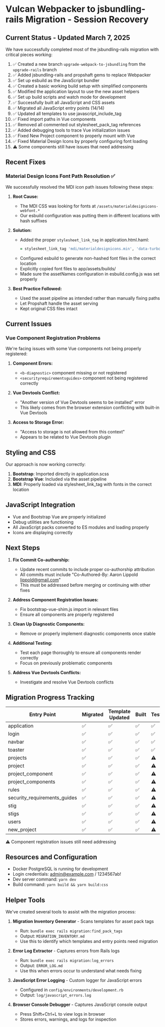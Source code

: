 # Vulcan Webpacker to jsbundling-rails Migration - Session Recovery

## Current Status - Updated March 7, 2025

We have successfully completed most of the jsbundling-rails migration with critical pieces working:

1. ✅ Created a new branch `upgrade-webpack-to-jsbundling` from the `upgrade-rails` branch
2. ✅ Added jsbundling-rails and propshaft gems to replace Webpacker
3. ✅ Set up esbuild as the JavaScript bundler
4. ✅ Created a basic working build setup with simplified components
5. ✅ Modified the application layout to use the new asset helpers
6. ✅ Set up build scripts and watch mode for development
7. ✅ Successfully built all JavaScript and CSS assets
8. ✅ Migrated all JavaScript entry points (14/14)
9. ✅ Updated all templates to use javascript_include_tag
10. ✅ Fixed import paths in Vue components
11. ✅ Removed all commented out stylesheet_pack_tag references
12. ✅ Added debugging tools to trace Vue initialization issues
13. ✅ Fixed New Project component to properly mount with Vue
14. ✅ Fixed Material Design Icons by properly configuring font loading
15. ⚠️ Some components still have issues that need addressing

## Recent Fixes

### Material Design Icons Font Path Resolution ✅

We successfully resolved the MDI icon path issues following these steps:

1. **Root Cause:** 
   - The MDI CSS was looking for fonts at `/assets/materialdesignicons-webfont.*` 
   - Our esbuild configuration was putting them in different locations with hash suffixes

2. **Solution:**
   - Added the proper `stylesheet_link_tag` in application.html.haml:
     ```ruby
     = stylesheet_link_tag 'mdi/materialdesignicons.min', 'data-turbolinks-track': 'reload'
     ```
   - Configured esbuild to generate non-hashed font files in the correct location
   - Explicitly copied font files to app/assets/builds/
   - Made sure the assetNames configuration in esbuild.config.js was set properly

3. **Best Practice Followed:**
   - Used the asset pipeline as intended rather than manually fixing paths
   - Let Propshaft handle the asset serving
   - Kept original CSS files intact

## Current Issues

### Vue Component Registration Problems

We're facing issues with some Vue components not being properly registered:

1. **Component Errors:**
   - `<b-diagnostic>` component missing or not registered
   - `<securityrequirementsguides>` component not being registered correctly

2. **Vue Devtools Conflict:**
   - "Another version of Vue Devtools seems to be installed" error
   - This likely comes from the browser extension conflicting with built-in Vue Devtools

3. **Access to Storage Error:**
   - "Access to storage is not allowed from this context"
   - Appears to be related to Vue Devtools plugin

## Styling and CSS

Our approach is now working correctly:

1. **Bootstrap**: Imported directly in application.scss
2. **Bootstrap Vue**: Included via the asset pipeline
3. **MDI**: Properly loaded via stylesheet_link_tag with fonts in the correct location

## JavaScript Integration

- Vue and Bootstrap Vue are properly initialized
- Debug utilities are functioning
- All JavaScript packs converted to ES modules and loading properly
- Icons are displaying correctly

## Next Steps

1. **Fix Commit Co-authorship:**
   - Update recent commits to include proper co-authorship attribution
   - All commits must include "Co-Authored-By: Aaron Lippold <lippold@gmail.com>"
   - This must be addressed before merging or continuing with other fixes

2. **Address Component Registration Issues:**
   - Fix bootstrap-vue-shim.js import in relevant files
   - Ensure all components are properly registered

3. **Clean Up Diagnostic Components:**
   - Remove or properly implement diagnostic components once stable

4. **Additional Testing:**
   - Test each page thoroughly to ensure all components render correctly
   - Focus on previously problematic components

5. **Address Vue Devtools Conflicts:**
   - Investigate and resolve Vue Devtools conflicts

## Migration Progress Tracking

| Entry Point | Migrated | Template Updated | Built | Tested | Icons Working |
|-------------|----------|------------------|-------|--------|---------------|
| application | ✅       | ✅               | ✅    | ✅     | ✅            |
| login       | ✅       | ✅               | ✅    | ✅     | ✅            |
| navbar      | ✅       | ✅               | ✅    | ✅     | ✅            |
| toaster     | ✅       | ✅               | ✅    | ✅     | ✅            |
| projects    | ✅       | ✅               | ✅    | ⚠️    | ✅            |
| project     | ✅       | ✅               | ✅    | ⚠️    | ✅            |
| project_component | ✅ | ✅               | ✅    | ⚠️    | ✅            |
| project_components | ✅ | ✅               | ✅    | ⚠️    | ✅            |
| rules       | ✅       | ✅               | ✅    | ⚠️    | ✅            |
| security_requirements_guides | ✅ | ✅     | ✅    | ⚠️    | ✅            |
| stig        | ✅       | ✅               | ✅    | ⚠️    | ✅            |
| stigs       | ✅       | ✅               | ✅    | ⚠️    | ✅            |
| users       | ✅       | ✅               | ✅    | ⚠️    | ✅            |
| new_project | ✅       | ✅               | ✅    | ⚠️    | ✅            |

⚠️ Component registration issues still need addressing

## Resources and Configuration

- Docker PostgreSQL is running for development
- Login credentials: admin@example.com / 1234567ab!
- Dev server command: `yarn dev`
- Build command: `yarn build && yarn build:css`

## Helper Tools

We've created several tools to assist with the migration process:

1. **Migration Inventory Generator** - Scans templates for asset pack tags
   - Run: `bundle exec rails migration:find_pack_tags`
   - Output: `MIGRATION_INVENTORY.md`
   - Use this to identify which templates and entry points need migration

2. **Error Log Extractor** - Captures errors from Rails logs
   - Run: `bundle exec rails migration:log_errors`
   - Output: `ERROR_LOG.md`
   - Use this when errors occur to understand what needs fixing

3. **JavaScript Error Logging** - Custom logger for JavaScript errors
   - Configured in `config/environments/development.rb`
   - Output: `log/javascript_errors.log`

4. **Browser Console Debugger** - Captures JavaScript console output
   - Press Shift+Ctrl+L to view logs in browser
   - Stores errors, warnings, and logs for inspection